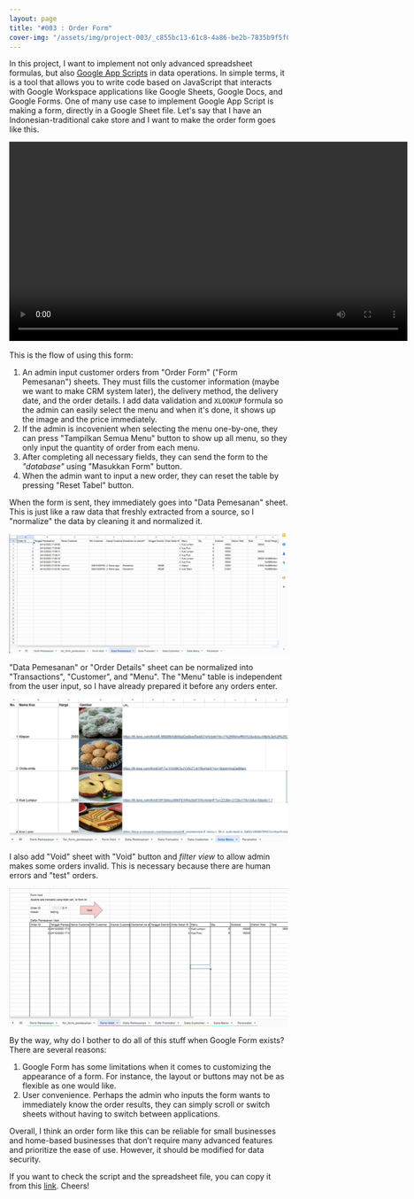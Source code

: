 ```yaml
---
layout: page
title: "#003 : Order Form"
cover-img: "/assets/img/project-003/_c855bc13-61c8-4a86-be2b-7835b9f5f03e.png"
---
```


In this project, I want to implement not only advanced spreadsheet formulas, but also [Google App Scripts](https://www.google.com/script/start/) in data operations. In simple terms, it is a tool that allows you to write code based on JavaScript that interacts with Google Workspace applications like Google Sheets, Google Docs, and Google Forms. One of many use case to implement Google App Script is making a form, directly in a Google Sheet file. Let's say that I have an Indonesian-traditional cake store and I want to make the order form goes like this.

<video width="720" controls>
  <source src="/assets/img/project-003/GCHnnz-bsAAW76K_vid.mp4" type="video/mp4">
</video>

This is the flow of using this form:
1. An admin input customer orders from "Order Form" ("Form Pemesanan") sheets. They must fills the customer information (maybe we want to make CRM system later), the delivery method, the delivery date, and the order details. I add data validation and ```XLOOKUP``` formula so the admin can easily select the menu and when it's done, it shows up the image and the price immediately.
2. If the admin is incovenient when selecting the menu one-by-one, they can press "Tampilkan Semua Menu" button to show up all menu, so they only input the quantity of order from each menu.
3. After completing all necessary fields, they can send the form to the _"database"_ using "Masukkan Form" button.
4. When the admin want to input a new order, they can reset the table by pressing "Reset Tabel" button.

When the form is sent, they immediately goes into "Data Pemesanan" sheet. This is just like a raw data that freshly extracted from a source, so I "normalize" the data by cleaning it and normalized it.

![Data Pemesanan aka "Order Details"](/assets/img/project-003/GCHoO4jacAAzYSB.jpeg)

"Data Pemesanan" or "Order Details" sheet can be normalized into "Transactions", "Customer", and "Menu". The "Menu" table is independent from the user input, so I have already prepared it before any orders enter.

![Menu table](/assets/img/project-003/GCHpuRaa0AAY-fA.jpeg)

I also add "Void" sheet with "Void" button and _filter view_ to allow admin makes some orders invalid. This is necessary because there are human errors and "test" orders. 

![Void feature](/assets/img/project-003/GCHppKxbkAA1giP.jpeg)

By the way, why do I bother to do all of this stuff when Google Form exists? There are several reasons:
1. Google Form has some limitations when it comes to customizing the appearance of a form. For instance, the layout or buttons may not be as flexible as one would like.
2. User convenience. Perhaps the admin who inputs the form wants to immediately know the order results, they can simply scroll or switch sheets without having to switch between applications.

Overall, I think an order form like this can be reliable for small businesses and home-based businesses that don’t require many advanced features and prioritize the ease of use. However, it should be modified for data security.  

If you want to check the script and the spreadsheet file, you can copy it from this [link](https://docs.google.com/spreadsheets/d/1FPEgTdrLNy4CKX8Otn0NrdKs6UIPYQs4QXCALHydr74/copy). Cheers!